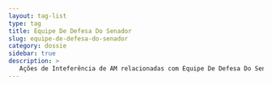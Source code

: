 ```yaml
---
layout: tag-list
type: tag
title: Equipe De Defesa Do Senador
slug: equipe-de-defesa-do-senador
category: dossie
sidebar: true
description: >
   Ações de Inteferência de AM relacionadas com Equipe De Defesa Do Senador
---
```

